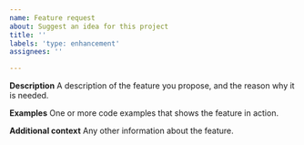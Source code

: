 ```yaml
---
name: Feature request
about: Suggest an idea for this project
title: ''
labels: 'type: enhancement'
assignees: ''

---
```


**Description**
A description of the feature you propose, and the reason why it is needed.

**Examples**
One or more code examples that shows the feature in action.

**Additional context**
Any other information about the feature.
